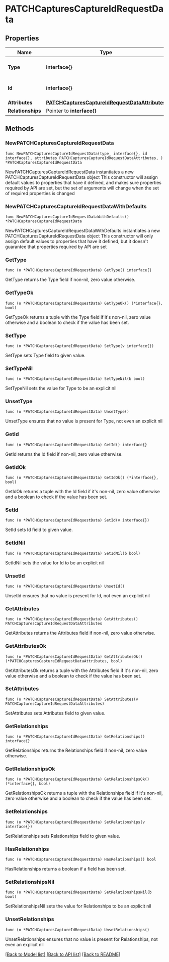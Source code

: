 # PATCHCapturesCaptureIdRequestData

## Properties

Name | Type | Description | Notes
------------ | ------------- | ------------- | -------------
**Type** | **interface{}** | The resource&#39;s type | 
**Id** | **interface{}** | The resource&#39;s id | 
**Attributes** | [**PATCHCapturesCaptureIdRequestDataAttributes**](PATCHCapturesCaptureIdRequestDataAttributes.md) |  | 
**Relationships** | Pointer to **interface{}** |  | [optional] 

## Methods

### NewPATCHCapturesCaptureIdRequestData

`func NewPATCHCapturesCaptureIdRequestData(type_ interface{}, id interface{}, attributes PATCHCapturesCaptureIdRequestDataAttributes, ) *PATCHCapturesCaptureIdRequestData`

NewPATCHCapturesCaptureIdRequestData instantiates a new PATCHCapturesCaptureIdRequestData object
This constructor will assign default values to properties that have it defined,
and makes sure properties required by API are set, but the set of arguments
will change when the set of required properties is changed

### NewPATCHCapturesCaptureIdRequestDataWithDefaults

`func NewPATCHCapturesCaptureIdRequestDataWithDefaults() *PATCHCapturesCaptureIdRequestData`

NewPATCHCapturesCaptureIdRequestDataWithDefaults instantiates a new PATCHCapturesCaptureIdRequestData object
This constructor will only assign default values to properties that have it defined,
but it doesn't guarantee that properties required by API are set

### GetType

`func (o *PATCHCapturesCaptureIdRequestData) GetType() interface{}`

GetType returns the Type field if non-nil, zero value otherwise.

### GetTypeOk

`func (o *PATCHCapturesCaptureIdRequestData) GetTypeOk() (*interface{}, bool)`

GetTypeOk returns a tuple with the Type field if it's non-nil, zero value otherwise
and a boolean to check if the value has been set.

### SetType

`func (o *PATCHCapturesCaptureIdRequestData) SetType(v interface{})`

SetType sets Type field to given value.


### SetTypeNil

`func (o *PATCHCapturesCaptureIdRequestData) SetTypeNil(b bool)`

 SetTypeNil sets the value for Type to be an explicit nil

### UnsetType
`func (o *PATCHCapturesCaptureIdRequestData) UnsetType()`

UnsetType ensures that no value is present for Type, not even an explicit nil
### GetId

`func (o *PATCHCapturesCaptureIdRequestData) GetId() interface{}`

GetId returns the Id field if non-nil, zero value otherwise.

### GetIdOk

`func (o *PATCHCapturesCaptureIdRequestData) GetIdOk() (*interface{}, bool)`

GetIdOk returns a tuple with the Id field if it's non-nil, zero value otherwise
and a boolean to check if the value has been set.

### SetId

`func (o *PATCHCapturesCaptureIdRequestData) SetId(v interface{})`

SetId sets Id field to given value.


### SetIdNil

`func (o *PATCHCapturesCaptureIdRequestData) SetIdNil(b bool)`

 SetIdNil sets the value for Id to be an explicit nil

### UnsetId
`func (o *PATCHCapturesCaptureIdRequestData) UnsetId()`

UnsetId ensures that no value is present for Id, not even an explicit nil
### GetAttributes

`func (o *PATCHCapturesCaptureIdRequestData) GetAttributes() PATCHCapturesCaptureIdRequestDataAttributes`

GetAttributes returns the Attributes field if non-nil, zero value otherwise.

### GetAttributesOk

`func (o *PATCHCapturesCaptureIdRequestData) GetAttributesOk() (*PATCHCapturesCaptureIdRequestDataAttributes, bool)`

GetAttributesOk returns a tuple with the Attributes field if it's non-nil, zero value otherwise
and a boolean to check if the value has been set.

### SetAttributes

`func (o *PATCHCapturesCaptureIdRequestData) SetAttributes(v PATCHCapturesCaptureIdRequestDataAttributes)`

SetAttributes sets Attributes field to given value.


### GetRelationships

`func (o *PATCHCapturesCaptureIdRequestData) GetRelationships() interface{}`

GetRelationships returns the Relationships field if non-nil, zero value otherwise.

### GetRelationshipsOk

`func (o *PATCHCapturesCaptureIdRequestData) GetRelationshipsOk() (*interface{}, bool)`

GetRelationshipsOk returns a tuple with the Relationships field if it's non-nil, zero value otherwise
and a boolean to check if the value has been set.

### SetRelationships

`func (o *PATCHCapturesCaptureIdRequestData) SetRelationships(v interface{})`

SetRelationships sets Relationships field to given value.

### HasRelationships

`func (o *PATCHCapturesCaptureIdRequestData) HasRelationships() bool`

HasRelationships returns a boolean if a field has been set.

### SetRelationshipsNil

`func (o *PATCHCapturesCaptureIdRequestData) SetRelationshipsNil(b bool)`

 SetRelationshipsNil sets the value for Relationships to be an explicit nil

### UnsetRelationships
`func (o *PATCHCapturesCaptureIdRequestData) UnsetRelationships()`

UnsetRelationships ensures that no value is present for Relationships, not even an explicit nil

[[Back to Model list]](../README.md#documentation-for-models) [[Back to API list]](../README.md#documentation-for-api-endpoints) [[Back to README]](../README.md)


